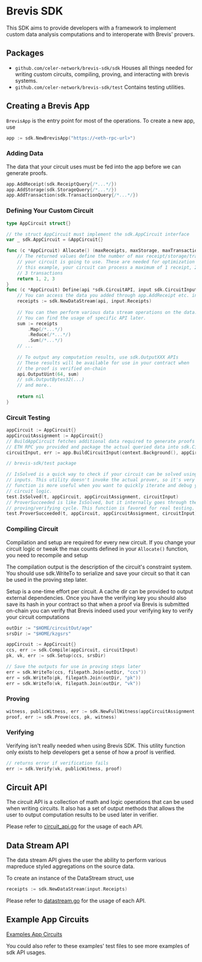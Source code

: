 # Brevis SDK

This SDK aims to provide developers with a framework to implement custom data analysis computations and to interoperate with Brevis' provers.

## Packages

- `github.com/celer-network/brevis-sdk/sdk` Houses all things needed for writing custom circuits, compiling, proving, and interacting with brevis systems.
- `github.com/celer-network/brevis-sdk/test` Contains testing utilities.

## Creating a Brevis App

`BrevisApp` is the entry point for most of the operations. To create a new app, use

```go
app := sdk.NewBrevisApp("https://<eth-rpc-url>")
```

### Adding Data

The data that your circuit uses must be fed into the app before we can generate proofs.

```go
app.AddReceipt(sdk.ReceiptQuery{/*...*/})
app.AddStorage(sdk.StorageQuery{/*...*/})
app.AddTransaction(sdk.TransactionQuery{/*...*/})
```

### Defining Your Custom Circuit

```go
type AppCircuit struct{}

// the struct AppCircuit must implement the sdk.AppCircuit interface
var _ sdk.AppCircuit = &AppCircuit{} 

func (c *AppCircuit) Allocate() (maxReceipts, maxStorage, maxTransactions int) {
    // The returned values define the number of max receipt/storage/transaction count
    // your circuit is going to use. These are needed for optimization reasons. In
    // this example, your circuit can process a maximum of 1 receipt, 2 storages, and
    // 3 transactions
    return 1, 2, 3
}
func (c *AppCircuit) Define(api *sdk.CircuitAPI, input sdk.CircuitInput) error {
    // You can access the data you added through app.AddReceipt etc. in the `input` parameter 
    receipts := sdk.NewDataStream(api, input.Receipts)
	
    // You can then perform various data stream operations on the data. 
    // You can find the usage of specific API later.  
    sum := receipts
        .Map(/*...*/)
        .Reduce(/*...*/)
        .Sum(/*...*/)
    // ...
	
    // To output any computation results, use sdk.OutputXXX APIs 
    // These results will be available for use in your contract when   
    // the proof is verified on-chain 
    api.OutputUint(64, sum)
    // sdk.OutputBytes32(...)
    // and more..
    
    return nil
}
```

### Circuit Testing

```go
appCircuit := AppCircuit{}
appCircuitAssignment := AppCircuit{}
// BuildAppCircuit fetches additional data required to generate proofs from the
// ETH RPC you provided and package the actual queried data into sdk.CircuitInput
circuitInput, err := app.BuildCircuitInput(context.Background(), appCircuit)

// brevis-sdk/test package 

// IsSolved is a quick way to check if your circuit can be solved using the given
// inputs. This utility doesn't invoke the actual prover, so it's very fast. This
// function is more useful when you want to quickly iterate and debug your
// circuit logic.
test.IsSolved(t, appCircuit, appCircuitAssignment, circuitInput)
// ProverSucceeded is like IsSolved, but it internally goes through the entire
// proving/verifying cycle. This function is favored for real testing. 
test.ProverSucceeded(t, appCircuit, appCircuitAssignment, circuitInput)
```

### Compiling Circuit

Compilation and setup are required for every new circuit. If you change your circuit logic or tweak the max counts defined in your `Allocate()` function, you need to recompile and setup  

The compilation output is the description of the circuit's constraint system. You should use sdk.WriteTo to serialize and save your circuit so that it can be used in the proving step later.

Setup is a one-time effort per circuit. A cache dir can be provided to output external dependencies. Once you have the verifying key you should also save its hash in your contract so that when a proof via Brevis is submitted on-chain you can verify that Brevis indeed used your verifying key to verify your circuit computations 

```go
outDir := "$HOME/circuitOut/age"
srsDir := "$HOME/kzgsrs"

appCircuit := AppCircuit{}
ccs, err := sdk.Compile(appCircuit, circuitInput)
pk, vk, err := sdk.Setup(ccs, srsDir)

// Save the outputs for use in proving steps later 
err = sdk.WriteTo(ccs, filepath.Join(outDir, "ccs"))
err = sdk.WriteTo(pk, filepath.Join(outDir, "pk"))
err = sdk.WriteTo(vk, filepath.Join(outDir, "vk"))
```

### Proving

```go
witness, publicWitness, err := sdk.NewFullWitness(appCircuitAssignment, circuitInput)
proof, err := sdk.Prove(ccs, pk, witness)
```

### Verifying

Verifying isn't really needed when using Brevis SDK. This utility function only exists to help developers get a sense of how a proof is verified.

```go
// returns error if verification fails
err := sdk.Verify(vk, publicWitness, proof)
```
## Circuit API

The circuit API is a collection of math and logic operations that can be used when writing circuits. It also has a set of output methods that allows the user to output computation results to be used later in verifier. 

Please refer to [circuit_api.go](sdk/circuit_api.go) for the usage of each API. 

## Data Stream API

The data stream API gives the user the ability to perform various mapreduce styled aggregations on the source data.

To create an instance of the DataStream struct, use

```go
receipts := sdk.NewDataStream(input.Receipts)
```

Please refer to [datastream.go](sdk/datastream.go) for the usage of each API.

## Example App Circuits

[Examples App Circuits](examples)

You could also refer to these examples' test files to see more examples of sdk API usages. 
